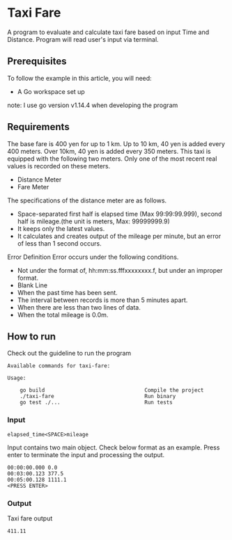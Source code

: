 # Taxi Fare

A program to evaluate and calculate taxi fare based on input Time and Distance. Program will read user's input via terminal.

## Prerequisites

To follow the example in this article, you will need:
- A Go workspace set up 

note: I use go version v1.14.4 when developing the program

## Requirements

The base fare is 400 yen for up to 1 km.
Up to 10 km, 40 yen is added every 400 meters.
Over 10km, 40 yen is added every 350 meters.
This taxi is equipped with the following two meters. Only one of the most recent real values is recorded on these meters.
- Distance Meter
- Fare Meter

The specifications of the distance meter are as follows.
- Space-separated first half is elapsed time (Max 99:99:99.999), second half is mileage.(the unit is meters, Max: 99999999.9)
- It keeps only the latest values.
- It calculates and creates output of the mileage per minute, but an error of less than 1 second occurs.

Error Definition
Error occurs under the following conditions.
- Not under the format of, hh:mm:ss.fff<SPACE>xxxxxxxx.f<LF>, but under an improper format.
- Blank Line
- When the past time has been sent.
- The interval between records is more than 5 minutes apart.
- When there are less than two lines of data.
- When the total mileage is 0.0m.

## How to run

Check out the guideline to run the program
```
Available commands for taxi-fare:

Usage:

    go build                                Compile the project
    ./taxi-fare                             Run binary
    go test ./...                           Run tests
```

### Input

```
elapsed_time<SPACE>mileage
```
Input contains two main object. Check below format as an example. Press enter to terminate the input and processing the output. 
```
00:00:00.000 0.0
00:03:00.123 377.5
00:05:00.128 1111.1
<PRESS ENTER>
```

### Output

Taxi fare output 
```
411.11
```